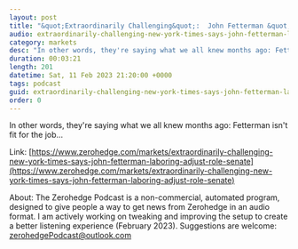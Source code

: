```yaml
---
layout: post
title: "&quot;Extraordinarily Challenging&quot;:  John Fetterman &quot;Laboring&quot; To Adjust To Senate Due To &quot;Special Needs&quot;"
audio: extraordinarily-challenging-new-york-times-says-john-fetterman-laboring-adjust-role-senate-0
category: markets
desc: "In other words, they're saying what we all knew months ago: Fetterman isn't fit for the job..."
duration: 00:03:21
length: 201
datetime: Sat, 11 Feb 2023 21:20:00 +0000
tags: podcast
guid: extraordinarily-challenging-new-york-times-says-john-fetterman-laboring-adjust-role-senate-0
order: 0
---
```

In other words, they're saying what we all knew months ago: Fetterman isn't fit for the job...

Link: [https://www.zerohedge.com/markets/extraordinarily-challenging-new-york-times-says-john-fetterman-laboring-adjust-role-senate](https://www.zerohedge.com/markets/extraordinarily-challenging-new-york-times-says-john-fetterman-laboring-adjust-role-senate)

About: The Zerohedge Podcast is a non-commercial, automated program, designed to give people a way to get news from Zerohedge in an audio format.  I am actively working on tweaking and improving the setup to create a better listening experience (February 2023).  Suggestions are welcome: [zerohedgePodcast@outlook.com](mailto:zerohedgePodcast@outlook.com)